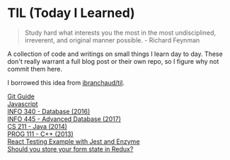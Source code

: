 # TIL (Today I Learned)

> Study hard what interests you the most in the most undisciplined, irreverent, and original manner possible. - Richard Feynman

A collection of code and writings on small things I learn day to day. These don't really warrant a full blog post or their own repo, so I figure why not commit them here.

I borrowed this idea from [jbranchaud/til](https://github.com/jbranchaud/til).

[Git Guide](git.md)  
[Javascript](/weird-js)  
[INFO 340 - Database (2016)](info-340.md)  
[INFO 445 - Advanced Database (2017)](info-445.md)  
[CS 211 - Java (2014)](/cs-211)  
[PROG 111 - C++ (2013)](/prog-111)  
[React Testing Example with Jest and Enzyme](/react-testing-example-lockscreen)  
[Should you store your form state in Redux?](https://goshakkk.name/should-i-put-form-state-into-redux/)

